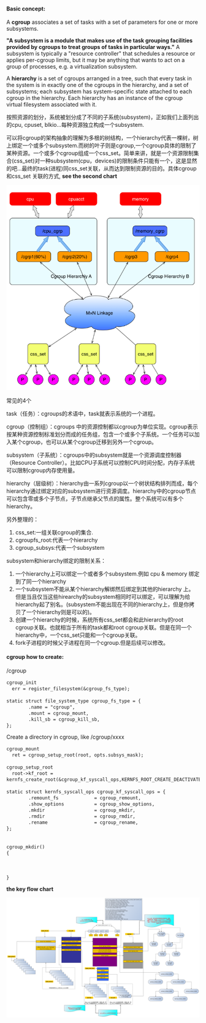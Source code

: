#### Basic concept: ####

A **cgroup** associates a set of tasks with a set of parameters for one
or more subsystems.

**"**A **subsystem** is a module that makes use of the task grouping
facilities provided by cgroups to treat groups of tasks in
particular ways.**"** A subsystem is typically a "resource controller" that
schedules a resource or applies per-cgroup limits, but it may be
anything that wants to act on a group of processes, e.g. a
virtualization subsystem.

A **hierarchy** is a set of cgroups arranged in a tree, such that
every task in the system is in exactly one of the cgroups in the
hierarchy, and a set of subsystems; each subsystem has system-specific
state attached to each cgroup in the hierarchy.  Each hierarchy has
an instance of the cgroup virtual filesystem associated with it.


按照资源的划分，系统被划分成了不同的子系统(subsystem)，正如我们上面列出的cpu, cpuset, blkio...每种资源独立构成一个subsystem.

可以将cgroup的架构抽象的理解为多根的树结构，一个hierarchy代表一棵树，树上绑定一个或多个subsystem.而树的叶子则是cgroup,一个cgroup具体的限制了某种资源。一个或多个cgroup组成一个css_set。简单来讲，就是一个资源限制集合(css_set)对一种subsystem(cpu，devices)的限制条件只能有一个，这是显然的吧...最终的task(进程)同css_set关联，从而达到限制资源的目的。具体cgroup和css_set 关联的方式, **see the second chart**


![Alt text](/pic/1.png)


常见的4个

task（任务）：cgroups的术语中，task就表示系统的一个进程。

cgroup（控制组）：cgroups 中的资源控制都以cgroup为单位实现。cgroup表示按某种资源控制标准划分而成的任务组，包含一个或多个子系统。一个任务可以加入某个cgroup，也可以从某个cgroup迁移到另外一个cgroup。

subsystem（子系统）：cgroups中的subsystem就是一个资源调度控制器（Resource Controller）。比如CPU子系统可以控制CPU时间分配，内存子系统可以限制cgroup内存使用量。

hierarchy（层级树）：hierarchy由一系列cgroup以一个树状结构排列而成，每个hierarchy通过绑定对应的subsystem进行资源调度。hierarchy中的cgroup节点可以包含零或多个子节点，子节点继承父节点的属性。整个系统可以有多个hierarchy。

另外整理的：

1. css_set:一组关联cgroup的集合.
2. cgroupfs_root:代表一个hierarchy
3. cgroup_subsys:代表一个subsystem

subsystem和hierarchy绑定的限制关系：

1.  一个hierarchy上可以绑定一个或者多个subsystem.例如 cpu & memory 绑定到了同一个hierarchy
2. 一个subsystem不能从某个hierarchy解绑然后绑定到其他的hierarchy 上。 但是当且仅当这些hirearchy的subsystem相同时可以绑定，可以理解为给hierarchy起了别名。(subsystem不能出现在不同的hierarchy上，但是你拷贝了一个hierarchy则是可以的)。
3. 创建一个hierarchy的时候，系统所有css_set都会和此hierarchy的root cgroup关联。也就相当于所有的task都和root cgroup关联。但是在同一个hierarchy中，一个css_set只能和一个cgroup关联。
4. fork子进程的时候父子进程在同一个cgroup.但是后续可以修改。


#### cgroup how to create: ####

/cgroup
```
cgroup_init
  err = register_filesystem(&cgroup_fs_type);

static struct file_system_type cgroup_fs_type = {
        .name = "cgroup",
        .mount = cgroup_mount,
        .kill_sb = cgroup_kill_sb,
};

```

Create a directory in cgroup, like /cgroup/xxxx
```
cgroup_mount
  ret = cgroup_setup_root(root, opts.subsys_mask);

cgroup_setup_root
  root->kf_root = kernfs_create_root(&cgroup_kf_syscall_ops,KERNFS_ROOT_CREATE_DEACTIVATED,root_cgrp)

static struct kernfs_syscall_ops cgroup_kf_syscall_ops = {
        .remount_fs             = cgroup_remount,
        .show_options           = cgroup_show_options,
        .mkdir                  = cgroup_mkdir,
        .rmdir                  = cgroup_rmdir,
        .rename                 = cgroup_rename,
};


cgroup_mkdir()
{



}
```

**the key flow chart**

![Alt text](/pic/cgroup.png)
